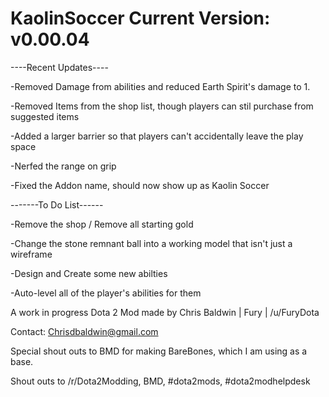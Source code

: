 KaolinSoccer
Current Version: v0.00.04
=========================

----Recent Updates----

-Removed Damage from abilities and reduced Earth Spirit's damage to 1.

-Removed Items from the shop list, though players can stil purchase from suggested items

-Added a larger barrier so that players can't accidentally leave the play space

-Nerfed the range on grip

-Fixed the Addon name, should now show up as Kaolin Soccer


-------To Do List------
  
-Remove the shop / Remove all starting gold

-Change the stone remnant ball into a working model that isn't just a wireframe

-Design and Create some new abilties

-Auto-level all of the player's abilities for them




A work in progress Dota 2 Mod made by Chris Baldwin | Fury | /u/FuryDota

Contact: Chrisdbaldwin@gmail.com

Special shout outs to BMD for making BareBones, which I am using as a base. 

Shout outs to /r/Dota2Modding, BMD, #dota2mods, #dota2modhelpdesk
